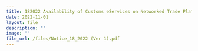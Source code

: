 ```yaml
---
title: 182022 Availability of Customs eServices on Networked Trade Platform
date: 2022-11-01
layout: file
description: ""
image: ""
file_url: /files/Notice_18_2022 (Ver 1).pdf
---
```

